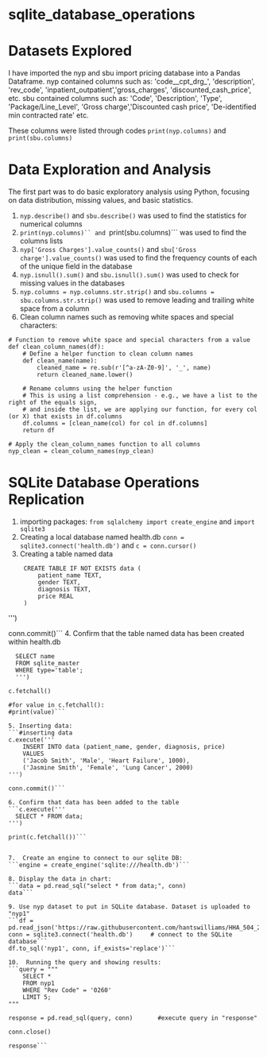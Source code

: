 # sqlite_database_operations

# Datasets Explored

I have imported the nyp and sbu import pricing database into a Pandas Dataframe. 
nyp contained columns such as: 'code__cpt_drg_', 'description', 'rev_code', 'inpatient_outpatient','gross_charges', 'discounted_cash_price', etc.
sbu contained columns such as: 'Code', 'Description', 'Type', 'Package/Line_Level', 'Gross charge','Discounted cash price', 'De-identified min contracted rate' etc. 

These columns were listed through codes ```print(nyp.columns)``` and ```print(sbu.columns)```

# Data Exploration and Analysis

The first part was to do basic exploratory analysis using Python, focusing on data distribution, missing values, and basic statistics.

1. ```nyp.describe()``` and ```sbu.describe()``` was used to find the statistics for numerical columns
2. ```print(nyp.columns)`` and ```print(sbu.columns)``` was used to find the columns lists
3. ```nyp['Gross Charges'].value_counts()``` and ```sbu['Gross charge'].value_counts()``` was used to find the frequency counts of each of the unique field in the database
4. ```nyp.isnull().sum()``` and ```sbu.isnull().sum()``` was used to check for missing values in the databases
5. ```nyp.columns = nyp.columns.str.strip()``` and ```sbu.columns = sbu.columns.str.strip()``` was used to remove leading and trailing white space from a column
6. Clean column names such as removing white spaces and special characters:

```
# Function to remove white space and special characters from a value
def clean_column_names(df):
    # Define a helper function to clean column names
    def clean_name(name):
        cleaned_name = re.sub(r'[^a-zA-Z0-9]', '_', name)
        return cleaned_name.lower()

    # Rename columns using the helper function
    # This is using a list comprehension - e.g., we have a list to the right of the equals sign,
    # and inside the list, we are applying our function, for every col (or X) that exists in df.columns
    df.columns = [clean_name(col) for col in df.columns]
    return df

# Apply the clean_column_names function to all columns
nyp_clean = clean_column_names(nyp_clean)
```





# SQLite Database Operations Replication

1. importing packages: ```from sqlalchemy import create_engine``` and ```import sqlite3```
2. Creating a local database named health.db ```conn = sqlite3.connect('health.db')``` and ```c = conn.cursor()```  
3. Creating a table named data
   ```c.execute('''
    CREATE TABLE IF NOT EXISTS data (
        patient_name TEXT,
        gender TEXT,
        diagnosis TEXT,
        price REAL
    )
''')

conn.commit()```
4. Confirm that the table named data has been created within health.db
```c.execute('''
  SELECT name
  FROM sqlite_master
  WHERE type='table';
  ''')

c.fetchall()

#for value in c.fetchall():
#print(value)```

5. Inserting data:
```#inserting data
c.execute('''
    INSERT INTO data (patient_name, gender, diagnosis, price)
    VALUES
    ('Jacob Smith', 'Male', 'Heart Failure', 1000),
    ('Jasmine Smith', 'Female', 'Lung Cancer', 2000)
''')

conn.commit()```

6. Confirm that data has been added to the table
```c.execute('''
  SELECT * FROM data;
''')

print(c.fetchall())```


7.  Create an engine to connect to our sqlite DB: 
```engine = create_engine('sqlite:///health.db')```

8. Display the data in chart:
```data = pd.read_sql("select * from data;", conn)
data```

9. Use nyp dataset to put in SQLite database. Dataset is uploaded to "nyp1"
```df = pd.read_json('https://raw.githubusercontent.com/hantswilliams/HHA_504_2023/main/WK3/data/nyp/133957095_NewYorkPresbyterianHospital_standardcharges.json')
conn = sqlite3.connect('health.db')     # connect to the SQLite database```
df.to_sql('nyp1', conn, if_exists='replace')```

10.  Running the query and showing results:
```query = """
    SELECT *
    FROM nyp1
    WHERE "Rev Code" = '0260'
    LIMIT 5;
"""

response = pd.read_sql(query, conn)       #execute query in "response"

conn.close()

response```








